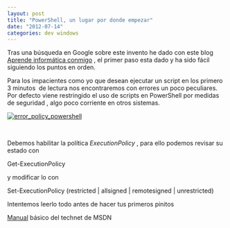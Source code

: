 ```yaml
---
layout: post
title: "PowerShell, un lugar por donde empezar"
date: "2012-07-14"
categories: dev windows
---
```


Tras una búsqueda en Google sobre este invento he dado con este blog [Aprende informática conmigo](https://www.aprendeinformaticaconmigo.com/powershell "Aprende informática conmigo") , el primer paso esta dado y ha sido fácil siguiendo los puntos en orden.

Para los impacientes como yo que desean ejecutar un script en los primero 3 minutos  de lectura nos encontraremos con errores un poco peculiares.  Por defecto viene restringido el uso de scripts en PowerShell por medidas de seguridad , algo poco corriente en otros sistemas.

[![](images/error_policy_powershell.png "error_policy_powershell")](https://luispuente.net/wp-content/uploads/2012/07/error_policy_powershell.png)

 

Debemos habilitar la política _ExecutionPolicy_ , para ello podemos revisar su estado con

Get-ExecutionPolicy

y modificar lo con

Set-ExecutionPolicy (restricted | allsigned | remotesigned | unrestricted)

Intentemos leerlo todo antes de hacer tus primeros pinitos

[Manual](https://technet.microsoft.com/es-es/library/cc196356) básico del technet de MSDN
